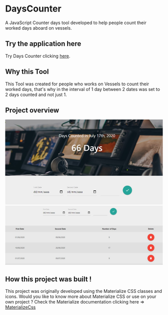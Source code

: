 # DaysCounter
A JavaScript Counter days tool developed to help people count their worked days aboard on vessels.

## Try the application here

Try Days Counter clicking [here](https://gabrielmxavier.github.io/DaysCounter/).

## Why this Tool

This Tool was created for people who works on Vessels to count their worked days, that's why in the interval of 1 day between 2 dates was set to 2 days counted and not just 1.

## Project overview

![Project Overiew 1](https://github.com/gabrielmxavier/DaysCounter/blob/master/img/Screen-shot-1.jpg)
![Project Overiew 2](https://github.com/gabrielmxavier/DaysCounter/blob/master/img/Screen-shot-2.jpg)

## How this project was built !

This project was originally developed using the Materialize CSS classes and icons.
Would you like to know more about Materialize CSS or use on your own project ? 
Check the Materialize documentation clicking here => [MaterializeCss](https://materializecss.com/)
